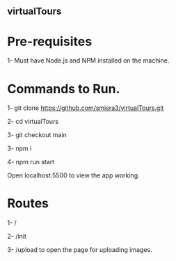 ## virtualTours


# Pre-requisites

1- Must have Node.js and NPM installed on the machine.

# Commands to Run. 

1- git clone https://github.com/smisra3/virtualTours.git

2- cd virtualTours

3- git checkout main

3- npm i

4- npm run start

Open localhost:5500 to view the app working.

# Routes

1- /

2- /init

3- /upload to open the page for uploading images.